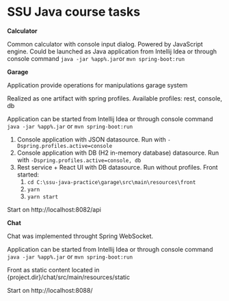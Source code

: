  <h1>SSU Java course tasks</h1>

**Calculator**

Common calculator with console input dialog. 
Powered by JavaScript engine. 
Could be launched as Java application from Intellij Idea or through console command `java -jar %app%.jar`or `mvn spring-boot:run`

**Garage**

Application provide operations for manipulations garage system

Realized as one artifact with spring profiles. Available profiles: rest, console, db

Application can be started from Intellij Idea or through console command `java -jar %app%.jar` or `mvn spring-boot:run`

1. Console application with JSON datasource. Run with `-Dspring.profiles.active=console`
2. Console application with DB (H2 in-memory database) datasource. Run with `-Dspring.profiles.active=console, db`
3. Rest service + React UI with DB datasource. Run without profiles. Front started: 
    1. `cd C:\ssu-java-practice\garage\src\main\resources\front`
    2. `yarn`
    3. `yarn start`
  
Start on http://localhost:8082/api  

**Chat**

Chat was implemented throught Spring WebSocket.

Application can be started from Intellij Idea or through console command `java -jar %app%.jar` or `mvn spring-boot:run`

Front as static content located in {project.dir}/chat/src/main/resources/static

Start on http://localhost:8088/
